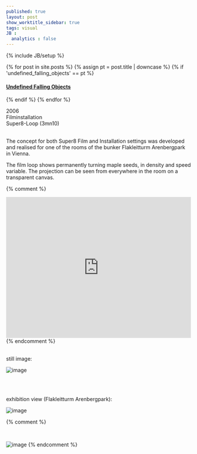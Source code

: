 ```yaml
---
published: true
layout: post
show_worktitle_sidebar: true
tags: visual
JB :
  analytics : false
---
```


{% include JB/setup %}


{% for post in site.posts %}
	{% assign pt = post.title | downcase %}
	{% if 'undefined_falling_objects' == pt %}
<h4><a href="{{ BASE_PATH }}{{ post.url }}">Undefined Falling Objects</a></h4>
	{% endif %}
{% endfor %}

<p>
2006<br />
Filminstallation<br />
Super8-Loop (3mn10)<br /><br />

The concept for both Super8 Film and Installation settings was developed and realised for one of the rooms of the bunker Flakleitturm Arenbergpark in Vienna.<br />

The film loop shows permanently turning maple seeds, in density and speed variable. The projection can be seen from everywhere in the room on a transparent canvas.<br />
</p>

{% comment %}
<iframe width="100%" height="384" frameborder="0" allowfullscreen="" webkitallowfullscreen="" src="http://player.vimeo.com/video/66463893?title=0&amp;byline=0&amp;portrait=0">
</iframe>
{% endcomment %}

<p> <br />still image:<br /></p>
<img src="{{ site.url }}/images/ufo1.jpg" alt="image">
<p>&nbsp;</p>
<p> <br />exhibition view (Flakleitturm Arenbergpark):<br /></p>
<img src="{{ site.url }}/images/ufo.jpg" alt="image">

{% comment %}
<p>&nbsp;</p>
<img src="{{ site.url }}/images/ufo_dreh.jpg" alt="image">
{% endcomment %}
